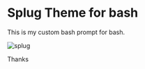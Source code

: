 Splug Theme for bash
===================
This is my custom bash prompt for bash.

![splug](https://www.dropbox.com/s/qrn0ysvuzu10afu/Screenshot%202014-11-09%2022.12.57.png?dl=1)

Thanks
